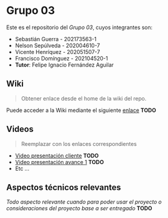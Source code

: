 # Grupo 03

Este es el repositorio del *Grupo 03*, cuyos integrantes son:

* Sebastián Guerra - 202173563-1
* Nelson Sepúlveda - 202004610-7
* Vicente Henríquez - 202051507-7
* Francisco Domínguez - 202104520-1
* **Tutor**: Felipe Ignacio Fernández Aguilar

## Wiki

> Obtener enlace desde el home de la wiki del repo.

Puede acceder a la Wiki mediante el siguiente [enlace](https://gitlab.inf.utfsm.cl/) **TODO**

## Videos

> Reemplazar con los enlaces correspondientes

* [Video presentación cliente](https://www.youtube.com) **TODO**
* [Video presentación avance 1](https://www.youtube.com/) **TODO**
* Etc ...

## Aspectos técnicos relevantes

_Todo aspecto relevante cuando para poder usar el proyecto o consideraciones del proyecto base a ser entregado_ **TODO**
